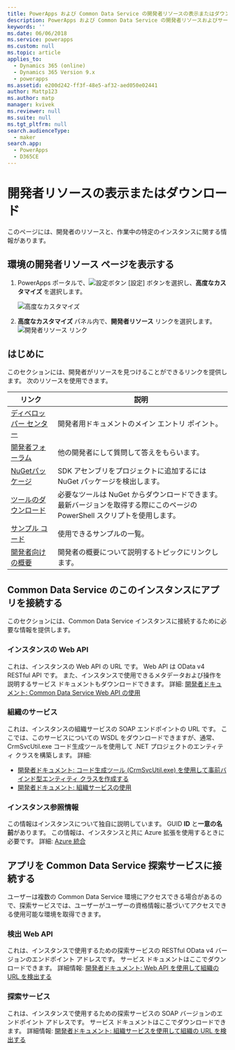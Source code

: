 ```yaml
---
title: PowerApps および Common Data Service の開発者リソースの表示またはダウンロード | MicrosoftDocs
description: PowerApps および Common Data Service の開発者リソースおよびサービス エンドポイント URL を検索する
keywords: ''
ms.date: 06/06/2018
ms.service: powerapps
ms.custom: null
ms.topic: article
applies_to:
  - Dynamics 365 (online)
  - Dynamics 365 Version 9.x
  - powerapps
ms.assetid: e200d242-ff3f-48e5-af32-aed050e02441
author: Mattp123
ms.author: matp
manager: kvivek
ms.reviewer: null
ms.suite: null
ms.tgt_pltfrm: null
search.audienceType:
  - maker
search.app:
  - PowerApps
  - D365CE
---
```


# <a name="view-or-download-developer-resources"></a>開発者リソースの表示またはダウンロード

このページには、開発者のリソースと、作業中の特定のインスタンスに関する情報があります。 

## <a name="view-the-developer-resources-page-for-your-environment"></a>環境の開発者リソース ページを表示する

1. PowerApps ポータルで、![設定ボタン](../../administrator/media/settings-button-nav-bar.png) [設定] ボタンを選択し、**高度なカスタマイズ** を選択します。

    ![高度なカスタマイズ](media/advanced-customizations-menu.png)

1. **高度なカスタマイズ** パネル内で、**開発者リソース** リンクを選択します。<br />![開発者リソース リンク](media/developer-resources-link.png)

## <a name="getting-started"></a>はじめに 

このセクションには、開発者がリソースを見つけることができるリンクを提供します。 次のリソースを使用できます。


|リンク |説明|
|---------|---------|
|[ディベロッパー センター](https://go.microsoft.com/fwlink/?LinkId=551006)|開発者用ドキュメントのメイン エントリ ポイント。|
|[開発者フォーラム](https://go.microsoft.com/fwlink/?LinkId=550993)|他の開発者にして質問して答えをもらいます。|
|[NuGetパッケージ](https://go.microsoft.com/fwlink/?LinkId=550994)|SDK アセンブリをプロジェクトに追加するには NuGet パッケージを検出します。|
|[ツールのダウンロード](https://go.microsoft.com/fwlink/?LinkID=512122)|必要なツールは NuGet からダウンロードできます。 最新バージョンを取得する際にこのページの PowerShell スクリプトを使用します。|
|[サンプル コード](https://go.microsoft.com/fwlink/?LinkId=553007)|使用できるサンプルの一覧。|
|[開発者向けの概要](https://go.microsoft.com/fwlink/?LinkId=550995)|開発者の概要について説明するトピックにリンクします。|


## <a name="connect-your-apps-to-this-instance-of-common-data-service"></a>Common Data Service のこのインスタンスにアプリを接続する

このセクションには、Common Data Service インスタンスに接続するために必要な情報を提供します。

### <a name="instance-web-api"></a>インスタンスの Web API

これは、インスタンスの Web API の URL です。 Web API は OData v4 RESTful API です。 また、インスタンスで使用できるメタデータおよび操作を説明するサービス ドキュメントもダウンロードできます。 詳細: [開発者ドキュメント: Common Data Service Web API の使用](/powerapps/developer/common-data-service/webapi/overview)

### <a name="organization-service"></a>組織のサービス

これは、インスタンスの組織サービスの SOAP エンドポイントの URL です。
ここでは、このサービスについての WSDL をダウンロードできますが、通常、CrmSvcUtil.exe コード生成ツールを使用して .NET プロジェクトのエンティティ クラスを構築します。 詳細: 
- [開発者ドキュメント: コード生成ツール (CrmSvcUtil.exe) を使用して事前バインド型エンティティ クラスを作成する](/powerapps/developer/common-data-service/org-service/generate-early-bound-classes)
- [開発者ドキュメント: 組織サービスの使用](/powerapps/developer/common-data-service/org-service/overview)

### <a name="instance-reference-information"></a>インスタンス参照情報

この情報はインスタンスについて独自に説明しています。 GUID **ID** と**一意の名前**があります。
この情報は、インスタンスと共に Azure 拡張を使用するときに必要です。
詳細: [Azure 統合](/powerapps/developer/common-data-service/azure-integration)

## <a name="connect-your-apps-to-the-common-data-service-discovery-service"></a>アプリを Common Data Service 探索サービスに接続する

ユーザーは複数の Common Data Service 環境にアクセスできる場合があるので、探索サービスでは、ユーザーがユーザーの資格情報に基づいてアクセスできる使用可能な環境を取得できます。

### <a name="discovery-web-api"></a>検出 Web API

これは、インスタンスで使用するための探索サービスの RESTful OData v4 バージョンのエンドポイント アドレスです。 サービス ドキュメントはここでダウンロードできます。
詳細情報: [開発者ドキュメント: Web API を使用して組織の URL を検出する](/powerapps/developer/common-data-service/webapi/discover-url-organization-web-api)


### <a name="discovery-service"></a>探索サービス

これは、インスタンスで使用するための探索サービスの SOAP バージョンのエンドポイント アドレスです。 サービス ドキュメントはここでダウンロードできます。
詳細情報: [開発者ドキュメント: 組織サービスを使用して組織の URL を検出する](/powerapps/developer/common-data-service/org-service/discovery-service)
  
  

